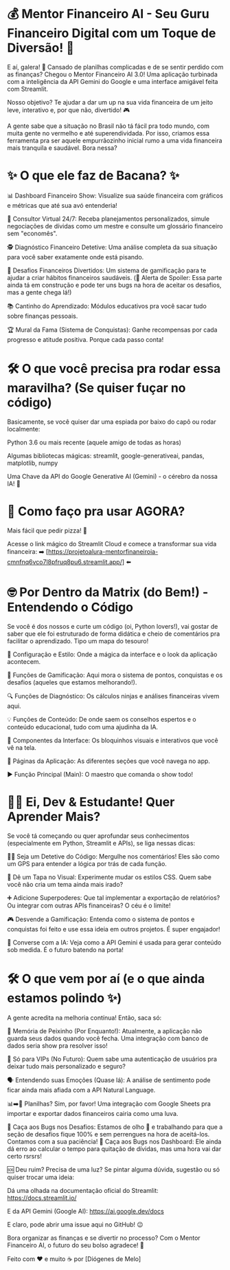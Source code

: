 # 💰 Mentor Financeiro AI - Seu Guru Financeiro Digital com um Toque de Diversão! 🚀
E aí, galera! 👋 Cansado de planilhas complicadas e de se sentir perdido com as finanças?
Chegou o Mentor Financeiro AI 3.0! Uma aplicação turbinada com a inteligência da API Gemini do Google e uma interface amigável feita com Streamlit.

Nosso objetivo? Te ajudar a dar um up na sua vida financeira de um jeito leve, interativo e, por que não, divertido! 🎮

A gente sabe que a situação no Brasil não tá fácil pra todo mundo, com muita gente no vermelho e até superendividada. Por isso, criamos essa ferramenta pra ser aquele empurrãozinho inicial rumo a uma vida financeira mais tranquila e saudável. Bora nessa?

# ✨ O que ele faz de Bacana? ✨

📊 Dashboard Financeiro Show: Visualize sua saúde financeira com gráficos e métricas que até sua avó entenderia!

🤖 Consultor Virtual 24/7: Receba planejamentos personalizados, simule negociações de dívidas como um mestre e consulte um glossário financeiro sem "economês".

🕵️ Diagnóstico Financeiro Detetive: Uma análise completa da sua situação para você saber exatamente onde está pisando.

🎯 Desafios Financeiros Divertidos: Um sistema de gamificação para te ajudar a criar hábitos financeiros saudáveis. (🚧 Alerta de Spoiler: Essa parte ainda tá em construção e pode ter uns bugs na hora de aceitar os desafios, mas a gente chega lá!)

📚 Cantinho do Aprendizado: Módulos educativos pra você sacar tudo sobre finanças pessoais.

🏆 Mural da Fama (Sistema de Conquistas): Ganhe recompensas por cada progresso e atitude positiva. Porque cada passo conta!

# 🛠️ O que você precisa pra rodar essa maravilha? (Se quiser fuçar no código)

Basicamente, se você quiser dar uma espiada por baixo do capô ou rodar localmente:

Python 3.6 ou mais recente (aquele amigo de todas as horas)

Algumas bibliotecas mágicas: streamlit, google-generativeai, pandas, matplotlib, numpy

Uma Chave da API do Google Generative AI (Gemini) - o cérebro da nossa IA! 🧠

# 🚀 Como faço pra usar AGORA?
Mais fácil que pedir pizza! 🍕

Acesse o link mágico do Streamlit Cloud e comece a transformar sua vida financeira: ➡️ [https://projetoalura-mentorfinaneiroia-cmnfnq6vco7l8pfruq8pu6.streamlit.app/] ⬅️ 

# 🤓 Por Dentro da Matrix (do Bem!) - Entendendo o Código
Se você é dos nossos e curte um código (oi, Python lovers!), vai gostar de saber que ele foi estruturado de forma didática e cheio de comentários pra facilitar o aprendizado. Tipo um mapa do tesouro!

🎨 Configuração e Estilo: Onde a mágica da interface e o look da aplicação acontecem.

🏅 Funções de Gamificação: Aqui mora o sistema de pontos, conquistas e os desafios (aqueles que estamos melhorando!).

🔍 Funções de Diagnóstico: Os cálculos ninjas e análises financeiras vivem aqui.

💡 Funções de Conteúdo: De onde saem os conselhos espertos e o conteúdo educacional, tudo com uma ajudinha da IA.

🧩 Componentes da Interface: Os bloquinhos visuais e interativos que você vê na tela.

📄 Páginas da Aplicação: As diferentes seções que você navega no app.

▶️ Função Principal (Main): O maestro que comanda o show todo!

# 🧑‍💻 Ei, Dev & Estudante! Quer Aprender Mais?
Se você tá começando ou quer aprofundar seus conhecimentos (especialmente em Python, Streamlit e APIs), se liga nessas dicas:

🕵️‍♀️ Seja um Detetive do Código: Mergulhe nos comentários! Eles são como um GPS para entender a lógica por trás de cada função.

💅 Dê um Tapa no Visual: Experimente mudar os estilos CSS. Quem sabe você não cria um tema ainda mais irado?

➕ Adicione Superpoderes: Que tal implementar a exportação de relatórios? Ou integrar com outras APIs financeiras? O céu é o limite!

🎮 Desvende a Gamificação: Entenda como o sistema de pontos e conquistas foi feito e use essa ideia em outros projetos. É super engajador!

🧠 Converse com a IA: Veja como a API Gemini é usada para gerar conteúdo sob medida. É o futuro batendo na porta!

# 🛠️ O que vem por aí (e o que ainda estamos polindo ✨)
A gente acredita na melhoria contínua! Então, saca só:

💾 Memória de Peixinho (Por Enquanto!): Atualmente, a aplicação não guarda seus dados quando você fecha. Uma integração com banco de dados seria show pra resolver isso!

🔑 Só para VIPs (No Futuro): Quem sabe uma autenticação de usuários pra deixar tudo mais personalizado e seguro?

🗣️ Entendendo suas Emoções (Quase lá): A análise de sentimento pode ficar ainda mais afiada com a API Natural Language.

📊➡️📄 Planilhas? Sim, por favor! Uma integração com Google Sheets pra importar e exportar dados financeiros cairia como uma luva.

🐛 Caça aos Bugs nos Desafios: Estamos de olho 👀 e trabalhando para que a seção de desafios fique 100% e sem perrengues na hora de aceitá-los. Contamos com a sua paciência!
🐛 Caça aos Bugs nos Dashboard: Ele ainda dá erro ao calcular o tempo para quitação de dívidas, mas uma hora vai dar certo rsrsrs!

🆘 Deu ruim? Precisa de uma luz?
Se pintar alguma dúvida, sugestão ou só quiser trocar uma ideia:

Dá uma olhada na documentação oficial do Streamlit: https://docs.streamlit.io/

E da API Gemini (Google AI): https://ai.google.dev/docs

E claro, pode abrir uma issue aqui no GitHub! 😉

Bora organizar as finanças e se divertir no processo? Com o Mentor Financeiro AI, o futuro do seu bolso agradece! 🥳

Feito com ❤️ e muito ☕ por [Diógenes de Melo]
